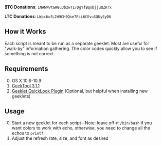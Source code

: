 **BTC Donations**: `1NANWvtGH8u3bzwT17DgYfBqxbjjuQZKrx`

**LTC Donations**: `LWpc6xfL2W9CH9Qse7Pci6CEvuSQUyEyD6`

## How it Works
Each script is meant to be run as a separate geeklet.  Most are useful for "walk-by" information gathering.  The color codes quickly allow you to see if something is not correct. 
## Requirements
0. OS X 10.6-10.9
1. [GeekTool 3.1.1](http://projects.tynsoe.org/en/geektool/)
2. [Geeklet QuickLook Plugin](http://www.macosxtips.co.uk/geeklets/system/quick-look-plugin-for-geektool-geeklet-files-1/) (Optional, but helpful when installing new geeklets)

## Usage 
0. Start a new geeklet for each script--Note: leave off `#!/bin/bash` if you want colors to work with echo, otherwise, you need to change all the echos to `printf`
1. Adjust the refresh rate, size, and font as desired

